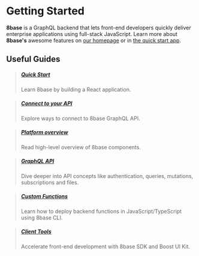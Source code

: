 # Getting Started

**8base** is a GraphQL backend that lets front-end developers quickly deliver enterprise applications using full-stack JavaScript. Learn more about **8base's** awesome features on [our homepage](https://8base.com) or in [the quick start app](https://github.com/8base/Documentation/tree/4df3b0cc7b342fe0d3468fbf0a5cafa597c6f037/docs/getting_started/getting_started/quick_start.md).

## Useful Guides

> ##### [Quick Start](quick-start.md) 
> Learn 8base by building a React application.


> ##### [Connect to your API](connecting-to-api.md)
> Explore ways to connect to 8base GraphQL API.


> ##### [Platform overview](platform-tools.md) 
> Read high-level overview of 8base components.


> ##### [GraphQL API](../8base-console/graphql-api/READme.md)
> Dive deeper into API concepts like authentication, queries, mutations, subscriptions and files.


> ##### [Custom Functions](../8base-console/custom-functions/READme.md)
> Learn how to deploy backend functions in JavaScript/TypeScript using 8base CLI.


> ##### [Client Tools](../client-tools/READme.md) 
> Accelerate front-end development with 8base SDK and Boost UI Kit.

